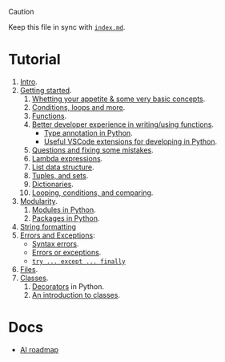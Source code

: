 > [!CAUTION]
>
> Keep this file in sync with [`index.md`](../index.md).

# Tutorial

1. [Intro](../01-intro/README.md).
2. [Getting started](../02-getting-started/index.md).
   1. [Whetting your appetite & some very basic concepts](../02-getting-started/whetting-your-appetite-and-basic-concepts.md).
   2. [Conditions, loops and more](../02-getting-started/most-common-statements.md).
   3. [Functions](../02-getting-started/functions.md).
   4. [Better developer experience in writing/using functions](../02-getting-started/better-dev-exp.md).
      - [Type annotation in Python](../02-getting-started/better-dev-exp.md#function-annotation).
      - [Useful VSCode extensions for developing in Python](../02-getting-started/better-dev-exp.md#vscode-extensions).
   5. [Questions and fixing some mistakes](../02-getting-started/questions-fixing-some-mistakes.md).
   6. [Lambda expressions](../02-getting-started/lambda-expressions.md).
   7. [List data structure](../02-getting-started/list-data-structure.md).
   8. [Tuples, and sets](../02-getting-started/tuples-sets.md).
   9. [Dictionaries](../02-getting-started/dictionaries.md).
   10. [Looping, conditions, and comparing](../02-getting-started/looping-compraing-and-conditions.md).
3. [Modularity](../03-modularity/README.md).
   1. [Modules in Python](../03-modularity/modules.md).
   2. [Packages in Python](../03-modularity/packages.md).
4. [String formatting](../04-string-formatting/README.md)
5. [Errors and Exceptions](../05-errors-and-exceptions/README.md):
   - [Syntax errors](../05-errors-and-exceptions/syntax-errors.md).
   - [Errors or exceptions](../05-errors-and-exceptions/errors.md).
   - [`try ... except ... finally`](../05-errors-and-exceptions/try-except-finally.md)
6. [Files](../06-files/README.md).
7. [Classes](../07-classes/README.md).
   1. [Decorators](../07-classes/decorators.md) in Python.
   2. [An introduction to classes](../07-classes/introduction-to-classes.md).

# Docs

- [AI roadmap](../docs/roadmaps/AI.md)
